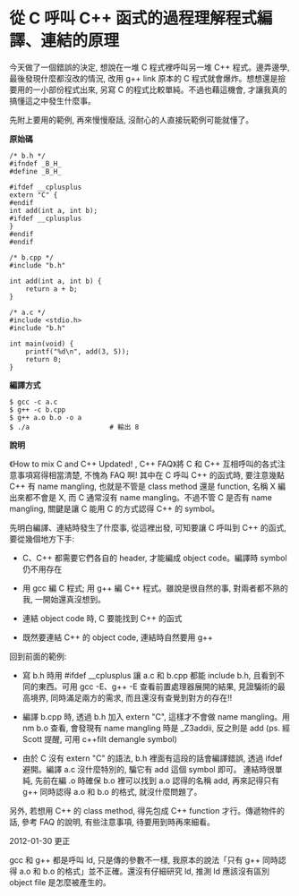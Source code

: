 # 從 C 呼叫 C++ 函式的過程理解程式編譯、連結的原理

今天做了一個錯誤的決定, 想說在一堆 C 程式裡呼叫另一堆 C++ 程式。邊弄邊學, 最後發現什麼都沒改的情況, 改用 g++ link 原本的 C 程式就會爆炸。想想還是撿要用的一小部份程式出來, 另寫 C 的程式比較單純。不過也藉這機會, 才讓我真的搞懂這之中發生什麼事。

先附上要用的範例, 再來慢慢廢話, 沒耐心的人直接玩範例可能就懂了。

**原始碼**
```
/* b.h */
#ifndef _B_H_
#define _B_H_

#ifdef __cplusplus
extern "C" {
#endif
int add(int a, int b);
#ifdef __cplusplus
}
#endif
#endif
```
```
/* b.cpp */
#include "b.h"

int add(int a, int b) {
    return a + b;
}
```
```
/* a.c */
#include <stdio.h>
#include "b.h"

int main(void) {
    printf("%d\n", add(3, 5));
    return 0;
}
```
**編譯方式**
```
$ gcc -c a.c
$ g++ -c b.cpp
$ g++ a.o b.o -o a
$ ./a                    # 輸出 8
```

**說明**

《How to mix C and C++  Updated! , C++ FAQ》將 C 和 C++ 互相呼叫的各式注意事項寫得相當清楚, 不愧為 FAQ 啊! 其中在 C 呼叫 C++ 的函式時, 要注意幾點 C++ 有 name mangling, 也就是不管是 class method 還是 function, 名稱 X 編出來都不會是 X, 而 C 通常沒有 name mangling。不過不管 C 是否有 name mangling, 關鍵是讓 C 能用 C 的方式認得 C++ 的 symbol。

先明白編譯、連結時發生了什麼事, 從這裡出發, 可知要讓 C 呼叫到 C++ 的函式, 要從幾個地方下手:

- C、C++ 都需要它們各自的 header, 才能編成 object code。編譯時 symbol 仍不用存在

- 用 gcc 編 C 程式; 用 g++ 編 C++ 程式。雖說是很自然的事, 對兩者都不熟的我, 一開始還真沒想到。

- 連結 object code 時, C 要能找到 C++ 的函式

- 既然要連結 C++ 的 object code, 連結時自然要用 g++

回到前面的範例:

- 寫 b.h 時用 #ifdef __cplusplus 讓 a.c 和 b.cpp 都能 include b.h, 且看到不同的東西。可用 gcc -E、g++ -E 查看前置處理器展開的結果, 見證騙術的最高境界, 同時滿足兩方的需求, 而且還沒有查覺到對方的存在!!

- 編譯 b.cpp 時, 透過 b.h 加入 extern "C", 這樣才不會做 name mangling。用 nm b.o 查看, 會發現有 name mangling 時是 _Z3addii, 反之則是 add (ps. 經 Scott 提醒, 可用 c++filt demangle symbol)

- 由於 C 沒有 extern "C" 的語法, b.h 裡面有這段的話會編譯錯誤, 透過 ifdef 避開。編譯 a.c 沒什麼特別的, 騙它有 add 這個 symbol 即可。
連結時很單純, 先前在編 .o 時確保 b.o 裡可以找到 a.o 認得的名稱 add, 再來記得只有 g++ 同時認得 a.o 和 b.o 的格式, 就沒什麼問題了。

另外, 若想用 C++ 的 class method, 得先包成 C++ function 才行。傳遞物件的話, 參考 FAQ 的說明, 有些注意事項, 待要用到時再來細看。

2012-01-30 更正

gcc 和 g++ 都是呼叫 ld, 只是傳的參數不一樣, 我原本的說法「只有 g++ 同時認得 a.o 和 b.o 的格式」並不正確。還沒有仔細研究 ld, 推測 ld 應該沒有區別 object file 是怎麼被產生的。
